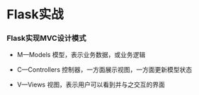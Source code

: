 # Flask实战

### Flask实现MVC设计模式

* M—Models 模型，表示业务数据，或业务逻辑

* C—Controllers 控制器，一方面展示视图，一方面更新模型状态

* V—Views 视图，表示用户可以看到并与之交互的界面